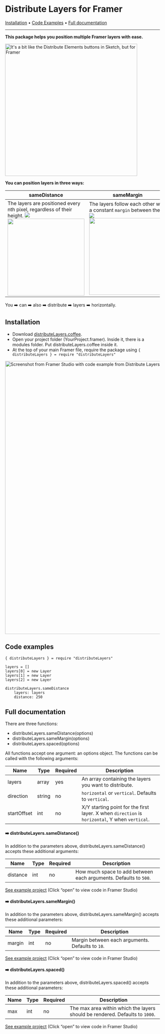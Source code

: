 # Distribute Layers for Framer
[Installation](#installation) &bullet; [Code Examples](#code-examples) &bullet; [Full documentation](#full-documentation)
*******

**This package helps you position multiple Framer layers with ease.**

<img alt="It's a bit like the Distribute Elements buttons in Sketch, but for Framer" src="https://cloud.githubusercontent.com/assets/875708/15664809/19baf084-2707-11e6-9e92-293fe47cdcd0.jpg" width="430">

**You can position layers in three ways:**

sameDistance | sameMargin | spaced
---|---|---
The layers are positioned every nth pixel, regardless of their height. <img src="http://placehold.it/250x10/ffffff/ffffff"><img src="https://cloud.githubusercontent.com/assets/875708/15650429/c6f44cda-2678-11e6-8da0-dca69880a7d4.gif" width="250">| The layers follow each other with a constant ```margin``` between them. <img src="http://placehold.it/250x10/ffffff/ffffff"><img src="https://cloud.githubusercontent.com/assets/875708/15650431/c71e34fa-2678-11e6-8a2a-52b03d965d82.gif" width="250"> | The layers fill upp the space. The spacing between them is equal. <img src="http://placehold.it/250x10/ffffff/ffffff"><img src="https://cloud.githubusercontent.com/assets/875708/15650430/c70e0b3e-2678-11e6-8a6e-5a7dd9f4a4fd.gif" width="250">

You ➡️ can ➡️ also ➡️ distribute ➡️ layers ➡️ horizontally.

## Installation
- Download [distributeLayers.coffee](https://raw.githubusercontent.com/martenbjork/distribute-layers/master/distributeLayers.coffee).
- Open your project folder (YourProject.framer). Inside it, there is a modules folder. Put distributeLayers.coffee inside it.
- At the top of your main Framer file, require the package using ```{ distributeLayers } = require "distributeLayers"```

<img alt="Screenshot from Framer Studio with code example from Distribute Layers" src="https://cloud.githubusercontent.com/assets/875708/15688329/c7a9a72c-2779-11e6-9ed3-e808ca369b6d.jpg" width="888">

## Code examples

```
{ distributeLayers } = require "distributeLayers"

layers = []
layers[0] = new Layer
layers[1] = new Layer
layers[2] = new Layer

distributeLayers.sameDistance
	layers: layers
	distance: 250
```

## Full documentation
There are three functions:

- distributeLayers.sameDistance(options)
- distributeLayers.sameMargin(options)
- distributeLayers.spaced(options)

All functions accept one argument: an options object. The functions can be called with the following arguments:

Name | Type | Required | Description
---|---|---|---
layers | array | yes | An array containing the layers you want to distribute.
direction | string | no | ```horizontal``` or ```vertical```. Defaults to ```vertical```.
startOffset | int | no | X/Y starting point for the first layer. X when ```direction``` is ```horizontal```, Y when ```vertical```.

#### ➡️ distributeLayers.sameDistance()
In addition to the parameters above, distributeLayers.sameDistance() accepts these additional arguments:

Name | Type | Required | Description
---|---|---|---
distance | int | no | How much space to add between each arguments. Defaults to ```500```.

[See example project](http://share.framerjs.com/vzfqvb042lya/) (Click “open” to view code in Framer Studio)

#### ➡️ distributeLayers.sameMargin()
In addition to the parameters above, distributeLayers.sameMargin() accepts these additional parameters:

Name | Type | Required | Description
---|---|---|---
margin | int | no | Margin between each arguments. Defaults to ```10```.

[See example project](http://share.framerjs.com/widmwj40jovz/) (Click “open” to view code in Framer Studio)

#### ➡️ distributeLayers.spaced()
In addition to the parameters above, distributeLayers.spaced() accepts these additional parameters:

Name | Type | Required | Description
---|---|---|---
max | int | no | The max area within which the layers should be rendered.  Defaults to ```1000```.

[See example project](http://share.framerjs.com/s8um1517do7j/) (Click “open” to view code in Framer Studio)
